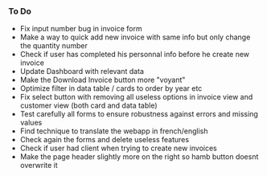 ### To Do 

- Fix input number bug in invoice form
- Make a way to quick add new invoice with same info but only change the quantity number
- Check if user has completed his personnal info before he create new invoice
- Update Dashboard with relevant data
- Make the Download Invoice button more "voyant"
- Optimize filter in data table / cards to order by year etc
- Fix select button with removing all useless options in invoice view and customer view (both card and data table)
- Test carefully all forms to ensure robustness against errors and missing values 
- Find technique to translate the webapp in french/english
- Check again the forms and delete useless features
- Check if user had client when trying to create new invoices
- Make the page header slightly more on the right so hamb button doesnt overwrite it 